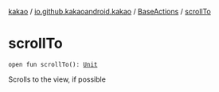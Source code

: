[kakao](../../index.md) / [io.github.kakaoandroid.kakao](../index.md) / [BaseActions](index.md) / [scrollTo](./scroll-to.md)

# scrollTo

`open fun scrollTo(): `[`Unit`](https://kotlinlang.org/api/latest/jvm/stdlib/kotlin/-unit/index.html)

Scrolls to the view, if possible


